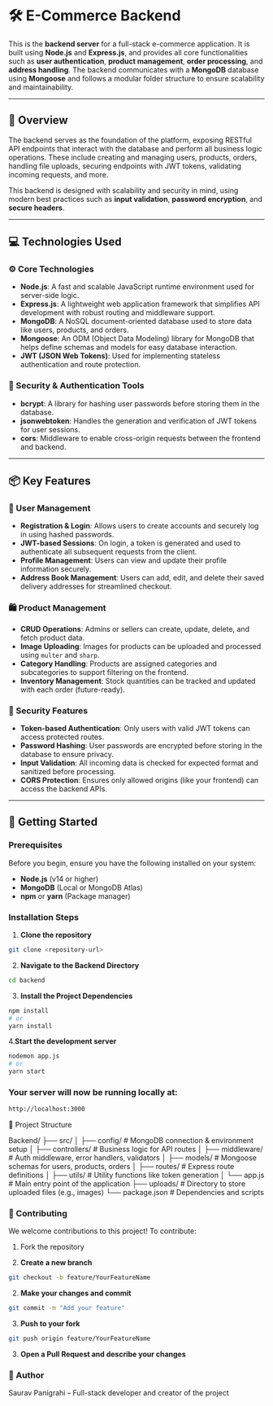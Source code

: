 # 🛠️ E-Commerce Backend

This is the **backend server** for a full-stack e-commerce application. It is built using **Node.js** and **Express.js**, and provides all core functionalities such as **user authentication**, **product management**, **order processing**, and **address handling**. The backend communicates with a **MongoDB** database using **Mongoose** and follows a modular folder structure to ensure scalability and maintainability.

---

## 🚀 Overview

The backend serves as the foundation of the platform, exposing RESTful API endpoints that interact with the database and perform all business logic operations. These include creating and managing users, products, orders, handling file uploads, securing endpoints with JWT tokens, validating incoming requests, and more.

This backend is designed with scalability and security in mind, using modern best practices such as  **input validation**, **password encryption**, and **secure headers**.

---

## 💻 Technologies Used

### ⚙️ Core Technologies
- **Node.js**: A fast and scalable JavaScript runtime environment used for server-side logic.
- **Express.js**: A lightweight web application framework that simplifies API development with robust routing and middleware support.
- **MongoDB**: A NoSQL document-oriented database used to store data like users, products, and orders.
- **Mongoose**: An ODM (Object Data Modeling) library for MongoDB that helps define schemas and models for easy database interaction.
- **JWT (JSON Web Tokens)**: Used for implementing stateless authentication and route protection.

### 🔐 Security & Authentication Tools
- **bcrypt**: A library for hashing user passwords before storing them in the database.
- **jsonwebtoken**: Handles the generation and verification of JWT tokens for user sessions.
- **cors**: Middleware to enable cross-origin requests between the frontend and backend.

---

## 📦 Key Features 

### 👥 User Management
- **Registration & Login**: Allows users to create accounts and securely log in using hashed passwords.
- **JWT-based Sessions**: On login, a token is generated and used to authenticate all subsequent requests from the client.
- **Profile Management**: Users can view and update their profile information securely.
- **Address Book Management**: Users can add, edit, and delete their saved delivery addresses for streamlined checkout.

### 🛍️ Product Management
- **CRUD Operations**: Admins or sellers can create, update, delete, and fetch product data.
- **Image Uploading**: Images for products can be uploaded and processed using `multer` and `sharp`.
- **Category Handling**: Products are assigned categories and subcategories to support filtering on the frontend.
- **Inventory Management**: Stock quantities can be tracked and updated with each order (future-ready).

### 🔐 Security Features
- **Token-based Authentication**: Only users with valid JWT tokens can access protected routes.
- **Password Hashing**: User passwords are encrypted before storing in the database to ensure privacy.
- **Input Validation**: All incoming data is checked for expected format and sanitized before processing.
- **CORS Protection**: Ensures only allowed origins (like your frontend) can access the backend APIs.

---

## 🚀 Getting Started

### Prerequisites
Before you begin, ensure you have the following installed on your system:
- **Node.js** (v14 or higher)
- **MongoDB** (Local or MongoDB Atlas)
- **npm** or **yarn** (Package manager)

### Installation Steps

1. **Clone the repository**
```bash
git clone <repository-url>
```
2. **Navigate to the Backend Directory**
```bash
cd backend
```
3. **Install the Project Dependencies**
```bash
npm install
# or
yarn install
```
4.**Start the development server**
```bash
nodemon app.js
# or
yarn start
```

### Your server will now be running locally at:
```bash
http://localhost:3000
```

📁 Project Structure

Backend/
├── src/
│   ├── config/        # MongoDB connection & environment setup
│   ├── controllers/   # Business logic for API routes
│   ├── middleware/    # Auth middleware, error handlers, validators
│   ├── models/        # Mongoose schemas for users, products, orders
│   ├── routes/        # Express route definitions
│   ├── utils/         # Utility functions like token generation
│   └── app.js         # Main entry point of the application
├── uploads/           # Directory to store uploaded files (e.g., images)
└── package.json       # Dependencies and scripts


### 🤝 Contributing
We welcome contributions to this project! To contribute:

1. Fork the repository

2. **Create a new branch**
```bash
git checkout -b feature/YourFeatureName
```
2. **Make your changes and commit**
```bash
git commit -m "Add your feature"
```
3. **Push to your fork**
```bash
git push origin feature/YourFeatureName
```
3. **Open a Pull Request and describe your changes**

### 👥 Author
Saurav Panigrahi – Full-stack developer and creator of the project